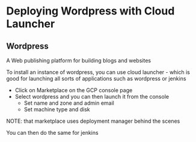 # Deploying Wordpress with Cloud Launcher

## Wordpress
A Web publishing platform for building blogs and websites

To install an instance of wordpress, you can use cloud launcher - which is good for launching all sorts of applications such as wordpress or jenkins 
* Click on Marketplace on the GCP console page
* Select wordpress and you can then launch it from the console 
    * Set name and zone and admin email
    * Set machine type and disk

NOTE: that marketplace uses deployment manager behind the scenes

You can then do the same for jenkins
